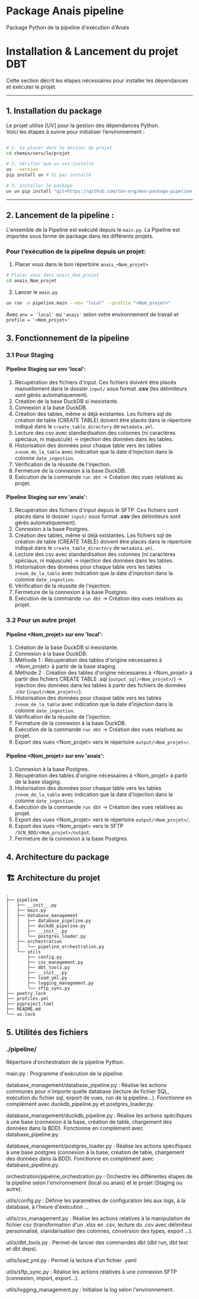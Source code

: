# Package Anais pipeline
Package Python de la pipeline d'exécution d'Anais

# Installation & Lancement du projet DBT

Cette section décrit les étapes nécessaires pour installer les dépendances et exécuter le projet.

---

## 1. Installation du package

Le projet utilise [UV] pour la gestion des dépendances Python.  
Voici les étapes à suivre pour initialiser l’environnement :

```bash

# 1. Se placer dans le dossier du projet
cd chemin/vers/le/projet

# 2. Vérifier que uv est installé
uv --version
pip install uv # Si pas installé

# 3. Installer le package
uv uv pip install "git+https://github.com/ton-org/mon-package-pipeline.git@main"
```

---

## 2. Lancement de la pipeline :

L'ensemble de la Pipeline est exécuté depuis le `main.py`.
La Pipeline est importée sous forme de package dans les différents projets.

### Pour l'exécution de la pipeline depuis un projet:
1. Placer vous dans le bon répertoire `anais_<Nom_projet>`

```bash
# Placer vous dans anais_Nom_projet
cd anais_Nom_projet
```

2. Lancer le `main.py`
```bash
uv run -m pipeline.main --env "local" --profile "<Nom_projet>"
```
Avec `env = 'local'` ou `'anais'` selon votre environnement de travail
et `profile = '<Nom_projet>'`

## 3. Fonctionnement de la pipeline
### 3.1 Pour Staging
#### Pipeline Staging sur env 'local':
1. Récupération des fichiers d'input. Ces fichiers doivent être placés manuellement dans le dossier `input/` sous format **.csv** (les délimiteurs sont gérés automatiquement).
2. Création de la base DuckDB si inexistante.
3. Connexion à la base DuckDB.
4. Création des tables, même si déjà existantes. Les fichiers sql de création de table (CREATE TABLE) doivent être placés dans le répertoire indiqué dans le `create_table_directory` de `metadata.yml`.
5. Lecture des csv avec standardisation des colonnes (ni caractères spéciaux, ni majuscule) -> injection des données dans les tables.
6. Historisation des données pour chaque table vers les tables `z<nom_de_la_table` avec indication que la date d'injection dans la colonne `date_ingestion`.
7. Vérification de la réussite de l'injection.
8. Fermeture de la connexion à la base DuckDB.
9. Exécution de la commande `run dbt` -> Création des vues relatives au projet.


#### Pipeline Staging sur env 'anais':
1. Récupération des fichiers d'input depuis le SFTP. Ces fichiers sont placés dans le dossier `input/` sous format **.csv** (les délimiteurs sont gérés automatiquement).
2. Connexion à la base Postgres.
3. Création des tables, même si déjà existantes. Les fichiers sql de création de table (CREATE TABLE) doivent être placés dans le répertoire indiqué dans le `create_table_directory` de `metadata.yml`.
4. Lecture des csv avec standardisation des colonnes (ni caractères spéciaux, ni majuscule) -> injection des données dans les tables.
5. Historisation des données pour chaque table vers les tables `z<nom_de_la_table` avec indication que la date d'injection dans la colonne `date_ingestion`.
6. Vérification de la réussite de l'injection.
7. Fermeture de la connexion à la base Postgres.
8. Exécution de la commande `run dbt` -> Création des vues relatives au projet.

### 3.2 Pour un autre projet
#### Pipeline <Nom_projet> sur env 'local':
1. Création de la base DuckDB si inexistante.
2. Connexion à la base DuckDB.
3. Méthode 1 : Récupération des tables d'origine nécessaires à <Nom_projet> à partir de la base staging. 
3. Méthode 2 : Création des tables d'origine nécessaires à <Nom_projet> à partir des fichiers CREATE TABLE .sql (`output_sql/<Nom_projet>/`) -> injection des données dans les tables à partir des fichiers de données .csv (`input/<Nom_projet>/`).
4. Historisation des données pour chaque table vers les tables `z<nom_de_la_table` avec indication que la date d'injection dans la colonne `date_ingestion`.
5. Vérification de la réussite de l'injection.
7. Fermeture de la connexion à la base DuckDB.
8. Exécution de la commande `run dbt` -> Création des vues relatives au projet.
9. Export des vues <Nom_projet> vers le répertoire `output/<Nom_projet>/`.


#### Pipeline <Nom_projet> sur env 'anais':
1. Connexion à la base Postgres.
2. Récupération des tables d'origine nécessaires à <Nom_projet> à partir de la base staging.
3. Historisation des données pour chaque table vers les tables `z<nom_de_la_table` avec indication que la date d'injection dans la colonne `date_ingestion`.
4. Exécution de la commande `run dbt` -> Création des vues relatives au projet.
5. Export des vues <Nom_projet> vers le répertoire `output/<Nom_projet>/`.
6. Export des vues <Nom_projet> vers le SFTP `/SCN_BDD/<Nom_projet>/output`.
7. Fermeture de la connexion à la base Postgres.

## 4. Architecture du package

## 🏗️ Architecture du projet

```plaintext
.
├── pipeline
│   ├── __init__.py
│   ├── main.py
│   ├── database_management
│   │   ├── database_pipeline.py
│   │   ├── duckdb_pipeline.py
│   │   ├── __init__.py
│   │   └── postgres_loader.py
│   ├── orchestration
│   │   └── pipeline_orchestration.py
│   └── utils
│       ├── config.py
│       ├── csv_management.py
│       ├── dbt_tools.py
│       ├── __init__.py
│       ├── load_yml.py
│       ├── logging_management.py
│       └── sftp_sync.py
├── poetry.lock
├── profiles.yml
├── pyproject.toml
├── README.md
└── uv.lock
```

## 5. Utilités des fichiers
### ./pipeline/
Répertoire d'orchestration de la pipeline Python.

main.py : Programme d'exécution de la pipeline.

database_management/database_pipeline.py : Réalise les actions communes pour n'importe quelle database (lecture de fichier SQL, exécution du fichier sql, export de vues, run de la pipeline...). Fonctionne en complément avec duckdb_pipeline.py et postgres_loader.py.

database_management/duckdb_pipeline.py : Réalise les actions spécifiques à une base (connexion à la base, création de table, chargement des données dans la BDD). Fonctionne en complément avec database_pipeline.py.

database_management/postgres_loader.py : Réalise les actions spécifiques à une base postgres (connexion à la base, création de table, chargement des données dans la BDD). Fonctionne en complément avec database_pipeline.py.

orchestration/pipeline_orchestration.py : Orchestre les différentes étapes de la pipeline selon l'environnement (local ou anais) et le projet (Staging ou autre).

utils/config.py : Définie les paramètres de configuration liés aux logs, à la database, à l'heure d'exécution ...

utils/csv_management.py : Réalise les actions relatives à la manipulation de fichier csv (transformation d'un .xlsx en .csv, lecture du .csv avec délimiteur personnalisé, standarisation des colonnes, conversion des types, export ...).

utils/dbt_tools.py : Permet de lancer des commandes dbt (dbt run, dbt test et dbt deps).

utils/load_yml.py : Permet la lecture d'un fichier .yaml

utils/sftp_sync.py : Réalise les actions relatives à une connexion SFTP (connexion, import, export...).

utils/logging_management.py : Initialise la log selon l'environnement.